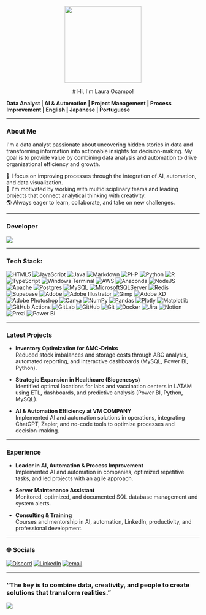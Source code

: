 <p align="center">
  <img src="https://i.gifer.com/origin/6d/6dca36888ff7930293168c2c720e0ed8_w200.gif" height="200" />
</p>

<p align="center">
# Hi, I'm Laura Ocampo!

**Data Analyst | AI & Automation | Project Management | Process Improvement | English | Japanese | Portuguese**

---
</p>

### About Me

I'm a data analyst passionate about uncovering hidden stories in data and transforming information into actionable insights for decision-making. My goal is to provide value by combining data analysis and automation to drive organizational efficiency and growth.

🎯 I focus on improving processes through the integration of AI, automation, and data visualization.  
🚀 I'm motivated by working with multidisciplinary teams and leading projects that connect analytical thinking with creativity.  
🌎 Always eager to learn, collaborate, and take on new challenges.

---

### Developer 

![](https://nirzak-streak-stats.vercel.app/?user=locampocam&theme=dark&hide_border=false)<br/>

---

### Tech Stack:
![HTML5](https://img.shields.io/badge/html5-%23E34F26.svg?style=for-the-badge&logo=html5&logoColor=white) ![JavaScript](https://img.shields.io/badge/javascript-%23323330.svg?style=for-the-badge&logo=javascript&logoColor=%23F7DF1E) ![Java](https://img.shields.io/badge/java-%23ED8B00.svg?style=for-the-badge&logo=openjdk&logoColor=white) ![Markdown](https://img.shields.io/badge/markdown-%23000000.svg?style=for-the-badge&logo=markdown&logoColor=white) ![PHP](https://img.shields.io/badge/php-%23777BB4.svg?style=for-the-badge&logo=php&logoColor=white) ![Python](https://img.shields.io/badge/python-3670A0?style=for-the-badge&logo=python&logoColor=ffdd54) ![R](https://img.shields.io/badge/r-%23276DC3.svg?style=for-the-badge&logo=r&logoColor=white) ![TypeScript](https://img.shields.io/badge/typescript-%23007ACC.svg?style=for-the-badge&logo=typescript&logoColor=white) ![Windows Terminal](https://img.shields.io/badge/Windows%20Terminal-%234D4D4D.svg?style=for-the-badge&logo=windows-terminal&logoColor=white) ![AWS](https://img.shields.io/badge/AWS-%23FF9900.svg?style=for-the-badge&logo=amazon-aws&logoColor=white) ![Anaconda](https://img.shields.io/badge/Anaconda-%2344A833.svg?style=for-the-badge&logo=anaconda&logoColor=white) ![NodeJS](https://img.shields.io/badge/node.js-6DA55F?style=for-the-badge&logo=node.js&logoColor=white) ![Apache](https://img.shields.io/badge/apache-%23D42029.svg?style=for-the-badge&logo=apache&logoColor=white) ![Postgres](https://img.shields.io/badge/postgres-%23316192.svg?style=for-the-badge&logo=postgresql&logoColor=white) ![MySQL](https://img.shields.io/badge/mysql-4479A1.svg?style=for-the-badge&logo=mysql&logoColor=white) ![MicrosoftSQLServer](https://img.shields.io/badge/Microsoft%20SQL%20Server-CC2927?style=for-the-badge&logo=microsoft%20sql%20server&logoColor=white) ![Redis](https://img.shields.io/badge/redis-%23DD0031.svg?style=for-the-badge&logo=redis&logoColor=white) ![Supabase](https://img.shields.io/badge/Supabase-3ECF8E?style=for-the-badge&logo=supabase&logoColor=white) ![Adobe](https://img.shields.io/badge/adobe-%23FF0000.svg?style=for-the-badge&logo=adobe&logoColor=white) ![Adobe Illustrator](https://img.shields.io/badge/adobe%20illustrator-%23FF9A00.svg?style=for-the-badge&logo=adobe%20illustrator&logoColor=white) ![Gimp](https://img.shields.io/badge/Gimp-657D8B?style=for-the-badge&logo=gimp&logoColor=FFFFFF) ![Adobe XD](https://img.shields.io/badge/Adobe%20XD-470137?style=for-the-badge&logo=Adobe%20XD&logoColor=#FF61F6) ![Adobe Photoshop](https://img.shields.io/badge/adobe%20photoshop-%2331A8FF.svg?style=for-the-badge&logo=adobe%20photoshop&logoColor=white) ![Canva](https://img.shields.io/badge/Canva-%2300C4CC.svg?style=for-the-badge&logo=Canva&logoColor=white) ![NumPy](https://img.shields.io/badge/numpy-%23013243.svg?style=for-the-badge&logo=numpy&logoColor=white) ![Pandas](https://img.shields.io/badge/pandas-%23150458.svg?style=for-the-badge&logo=pandas&logoColor=white) ![Plotly](https://img.shields.io/badge/Plotly-%233F4F75.svg?style=for-the-badge&logo=plotly&logoColor=white) ![Matplotlib](https://img.shields.io/badge/Matplotlib-%23ffffff.svg?style=for-the-badge&logo=Matplotlib&logoColor=black) ![GitHub Actions](https://img.shields.io/badge/github%20actions-%232671E5.svg?style=for-the-badge&logo=githubactions&logoColor=white) ![GitLab](https://img.shields.io/badge/gitlab-%23181717.svg?style=for-the-badge&logo=gitlab&logoColor=white) ![GitHub](https://img.shields.io/badge/github-%23121011.svg?style=for-the-badge&logo=github&logoColor=white) ![Git](https://img.shields.io/badge/git-%23F05033.svg?style=for-the-badge&logo=git&logoColor=white) ![Docker](https://img.shields.io/badge/docker-%230db7ed.svg?style=for-the-badge&logo=docker&logoColor=white) ![Jira](https://img.shields.io/badge/jira-%230A0FFF.svg?style=for-the-badge&logo=jira&logoColor=white) ![Notion](https://img.shields.io/badge/Notion-%23000000.svg?style=for-the-badge&logo=notion&logoColor=white) ![Prezi](https://img.shields.io/badge/Prezi-%23000000.svg?style=for-the-badge&logo=Prezi&logoColor=white) ![Power Bi](https://img.shields.io/badge/power_bi-F2C811?style=for-the-badge&logo=powerbi&logoColor=black)

---

### Latest Projects

- **Inventory Optimization for AMC-Drinks**  
  Reduced stock imbalances and storage costs through ABC analysis, automated reporting, and interactive dashboards (MySQL, Power BI, Python).

- **Strategic Expansion in Healthcare (Biogenesys)**  
  Identified optimal locations for labs and vaccination centers in LATAM using ETL, dashboards, and predictive analysis (Power BI, Python, MySQL).

- **AI & Automation Efficiency at VM COMPANY**  
  Implemented AI and automation solutions in operations, integrating ChatGPT, Zapier, and no-code tools to optimize processes and decision-making.

---

### Experience

- **Leader in AI, Automation & Process Improvement**  
  Implemented AI and automation in companies, optimized repetitive tasks, and led projects with an agile approach.

- **Server Maintenance Assistant**  
  Monitored, optimized, and documented SQL database management and system alerts.

- **Consulting & Training**  
  Courses and mentorship in AI, automation, LinkedIn, productivity, and professional development.

---

### 🌐 Socials

[![Discord](https://img.shields.io/badge/Discord-%237289DA.svg?logo=discord&logoColor=white)](https://discord.gg/VkFXRw9Uwf) [![LinkedIn](https://img.shields.io/badge/LinkedIn-%230077B5.svg?logo=linkedin&logoColor=white)](https://linkedin.com/in/locampocam) [![email](https://img.shields.io/badge/Email-D14836?logo=gmail&logoColor=white)](mailto:locampocam@gmail.com)

---

### “The key is to combine data, creativity, and people to create solutions that transform realities.”

[![](https://visitcount.itsvg.in/api?id=locampocam&icon=0&color=0)](https://visitcount.itsvg.in)

